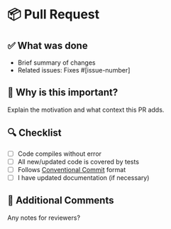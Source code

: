 # 📦 Pull Request

## ✅ What was done

- Brief summary of changes
- Related issues: Fixes #[issue-number]

## 🧠 Why is this important?

Explain the motivation and what context this PR adds.

## 🔍 Checklist

- [ ] Code compiles without error
- [ ] All new/updated code is covered by tests
- [ ] Follows [Conventional Commit](https://www.conventionalcommits.org/) format
- [ ] I have updated documentation (if necessary)

## 💬 Additional Comments

Any notes for reviewers?
